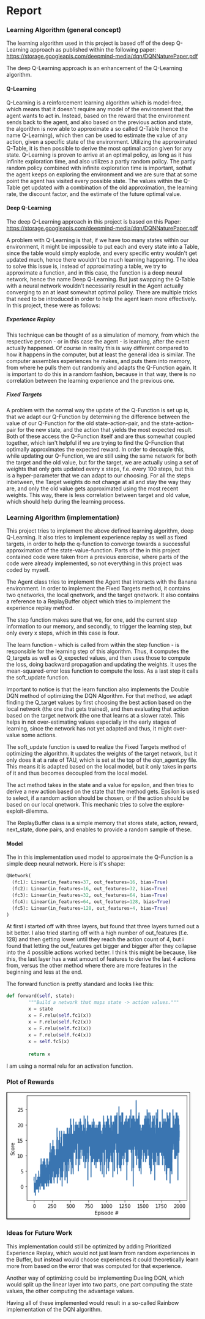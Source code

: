 # Report



### Learning Algorithm (general concept)
The learning algorithm used in this project is based off of the deep Q-Learning approach as published within the following paper: https://storage.googleapis.com/deepmind-media/dqn/DQNNaturePaper.pdf

The deep Q-Learning approach is an enhancement of the Q-Learning algorithm. 

#### Q-Learning
Q-Learning is a reinforcement learning algorithm which is model-free, which means that it doesn't require any model of the environment that the agent wants to act in. Instead, based on the reward that the environment sends back to the agent, and also based on the previous action and state, the algorithm is now able to approximate a so called Q-Table (hence the name Q-Learning), which then can be used to estimate the value of any action, given a specific state of the environment. Utilizing the approximated Q-Table, it is then possible to derive the most optimal action given for any state. 
Q-Learning is proven to arrive at an optimal policy, as long as it has infinite exploration time, and also utilizes a partly random policy. The partly random policy combined with infinite exploration time is important, sothat the agent keeps on exploring the environment and we are sure that at some point the agent has visited every possible state.
The values within the Q-Table get updated with a combination of the old approximation, the learning rate, the discount factor, and the estimate of the future optimal value.

#### Deep Q-Learning
The deep Q-Learning approach in this project is based on this Paper:
https://storage.googleapis.com/deepmind-media/dqn/DQNNaturePaper.pdf

A problem with Q-Learning is that, if we have too many states within our environment, it might be impossible to put each and every state into a Table, since the table would simply explode, and every specific entry wouldn't get updated much, hence there wouldn't be much learning happening.
The idea to solve this issue is, instead of approximating a table, we try to approximate a function, and in this case, the function is a deep neural network, hence the name Deep Q-Learning.
But just swapping the Q-Table with a neural network wouldn't necessarily result in the Agent actually converging to an at least somewhat optimal policy. There are multiple tricks that need to be introduced in order to help the agent learn more effectively. In this project, these were as follows:

##### Experience Replay
This technique can be thought of as a simulation of memory, from which the respective person - or in this case the agent - is learning, after the event actually happened. Of course in reality this is way different compared to how it happens in the computer, but at least the general idea is similar. The computer assembles experiences he makes, and puts them into memory, from where he pulls them out randomly and adapts the Q-Function again. It is important to do this in a random fashion, because in that way, there is no correlation between the learning experience and the previous one.

##### Fixed Targets
A problem with the normal way the update of the Q-Function is set up is, that we adapt our Q-Function by determining the difference between the value of our Q-Function for the old state-action-pair, and the state-action-pair for the new state, and the action that yields the most expected result. Both of these access the Q-Function itself and are thus somewhat coupled together, which isn't helpful if we are trying to find the Q-Function that optimally approximates the expected reward. 
In order to decouple this, while updating our Q-Function, we are still using the same network for both the target and the old value, but for the target, we are actually using a set of weights that only gets updated every x steps, f.e. every 100 steps, but this is a hyper-parameter that we can adapt to our choosing. For all the steps inbetween, the Target weights do not change at all and stay the way they are, and only the old value gets approximated using the most recent weights.
This way, there is less correlation between target and old value, which should help during the learning process.



### Learning Algorithm (implementation)

This project tries to implement the above defined learning algorithm, deep Q-Learning. It also tries to implement experience replay as well as fixed targets, in order to help the q-function to converge towards a successful approximation of the state-value-function. 
Parts of the in this project contained code were taken from a previous exercise, where parts of the code were already implemented, so not everything in this project was coded by myself. 

The Agent class tries to implement the Agent that interacts with the Banana environment. In order to implement the Fixed Targets method, it contains two qnetworks, the local qnetwork, and the target qnetwork. It also contains a reference to a ReplayBuffer object which tries to implement the experience replay method. 

The step function makes sure that we, for one, add the current step information to our memory, and secondly, to trigger the learning step, but only every x steps, which in this case is four.

The learn function - which is called from within the step function - is responsible for the learning step of this algorithm. Thus, it computes the Q_targets as well as Q_expected values, and then uses those to compute the loss, doing backward propagation and updating the weights. It uses the mean-squared-error loss function to compute the loss. As a last step it calls the soft_update function.

Important to notice is that the learn function also implements the Double DQN method of optimizing the DQN Algorithm. For that method, we adapt finding the Q_target values by first choosing the best action based on the local network (the one that gets trained), and then evaluating that action based on the target network (the one that learns at a slower rate). This helps in not over-estimating values especially in the early stages of learning, since the network has not yet adapted and thus, it might over-value some actions.

The soft_update function is used to realize the Fixed Targets method of optimizing the algorithm. It updates the weights of the target network, but it only does it at a rate of TAU, which is set at the top of the dqn_agent.py file. This means it is adapted based on the local model, but it only takes in parts of it and thus becomes decoupled from the local model.

The act method takes in the state and a value for epsilon, and then tries to derive a new action based on the state that the method gets. Epsilon is used to select, if a random action should be chosen, or if the action should be based on our local qnetwork. This mechanic tries to solve the explore-exploit-dilemma.

The ReplayBuffer class is a simple memory that stores state, action, reward, next_state, done pairs, and enables to provide a random sample of these. 

#### Model

The in this implementation used model to approximate the Q-Function is a simple deep neural network. Here is it's shape:

```python
QNetwork(
  (fc1): Linear(in_features=37, out_features=16, bias=True)
  (fc2): Linear(in_features=16, out_features=32, bias=True)
  (fc3): Linear(in_features=32, out_features=64, bias=True)
  (fc4): Linear(in_features=64, out_features=128, bias=True)
  (fc5): Linear(in_features=128, out_features=4, bias=True)
)
```

At first i started off with three layers, but found that three layers turned out a bit better. I also tried starting off with a high number of out_features (f.e. 128) and then getting lower until they reach the action count of 4, but i found that letting the out_features get bigger and bigger after they collapse into the 4 possible actions worked better. I think this might be because, like this, the last layer has a vast amount of features to derive the last 4 actions from, versus the other method where there are more features in the beginning and less at the end.

The forward function is pretty standard and looks like this:

```python
def forward(self, state):
        """Build a network that maps state -> action values."""
        x = state
        x = F.relu(self.fc1(x))
        x = F.relu(self.fc2(x))
        x = F.relu(self.fc3(x))
        x = F.relu(self.fc4(x))
        x = self.fc5(x)
        
        return x
```

I am using a normal relu for an activation function.

### Plot of Rewards

![](https://github.com/pascalbehnel/drlnd-navigation/blob/main/score-graph.PNG)


### Ideas for Future Work

This implementation could still be optimized by adding Prioritized Experience Replay, which would not just learn from random experiences in the Buffer, but instead would choose experiences it could theoretically learn more from based on the error that was computed for that experience. 

Another way of optimizing could be implementing Dueling DQN, which would split up the linear layer into two parts, one part computing the state values, the other computing the advantage values.

Having all of these implemented would result in a so-called Rainbow implementation of the DQN algorithm.